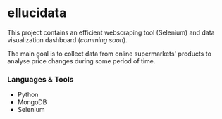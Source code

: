 # ellucidata



This project contains an efficient webscraping tool (Selenium) and data visualization dashboard (_comming soon_). 

The main goal is to collect data from online supermarkets' products to analyse price changes during some period of time.

### Languages & Tools
- Python
- MongoDB
- Selenium
